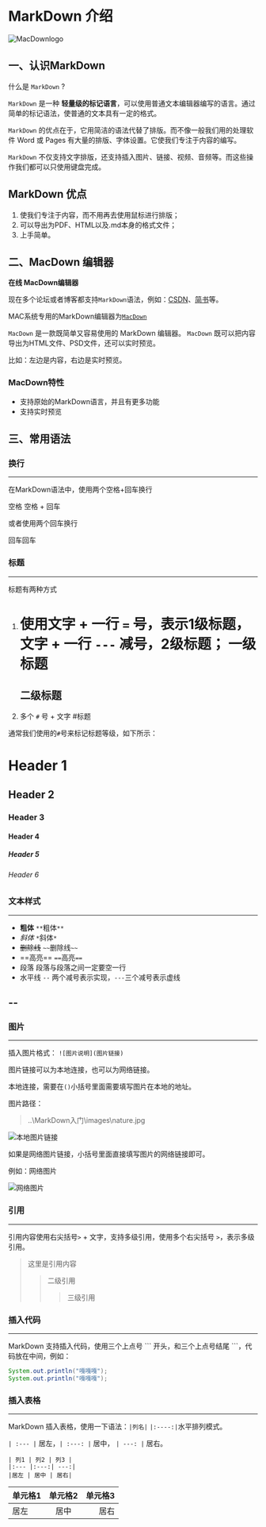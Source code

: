 # MarkDown 介绍

![MacDownlogo](https://ss0.bdstatic.com/70cFvHSh_Q1YnxGkpoWK1HF6hhy/it/u=874353639,1972759443&fm=26&gp=0.jpg)

## 一、认识MarkDown

什么是 `MarkDown` ?

`MarkDown` 
是一种
**轻量级的标记语言**，可以使用普通文本编辑器编写的语言。通过简单的标记语法，使普通的文本具有一定的格式。

`MarkDown`
的优点在于，它用简洁的语法代替了排版。而不像一般我们用的处理软件 Word 或 Pages 有大量的排版、字体设置。它使我们专注于内容的编写。

`MarkDown`
不仅支持文字排版，还支持插入图片、链接、视频、音频等。而这些操作我们都可以只使用键盘完成。

## MarkDown 优点

1. 使我们专注于内容，而不用再去使用鼠标进行排版；
2. 可以导出为PDF、HTML以及.md本身的格式文件；
3. 上手简单。

## 二、MacDown 编辑器

**在线 MacDown编辑器**

现在多个论坛或者博客都支持`MarkDown`语法，例如：[CSDN](http://www.csdn.net/)、[简书](http://www.jianshu.com)等。

MAC系统专用的MarkDown编辑器为[`MacDown`](http://macdown.uranusjr.com)

`MacDown` 是一款既简单又容易使用的 MarkDown 编辑器。
`MacDown` 既可以把内容导出为HTML文件、PSD文件，还可以实时预览。

比如：左边是内容，右边是实时预览。

### MacDown特性

* 支持原始的MarkDown语言，并且有更多功能
* 支持实时预览

## 三、常用语法

### 换行

---

在MarkDown语法中，使用两个空格+回车换行  

空格 空格 + 回车  

或者使用两个回车换行

回车回车

### 标题
---

标题有两种方式

1. 使用文字 + 一行 `=` 号，表示1级标题，文字 + 一行 `---` 减号，2级标题；
	一级标题
	=====
	二级标题
	-----

2. 多个 `#` 号 + 文字
#标题

通常我们使用的`#`号来标记标题等级，如下所示：
# Header 1
## Header 2
### Header 3
#### Header 4
##### Header 5
###### Header 6

### 文本样式

---

* **粗体** `**`粗体`**`
* *斜体* `*`斜体`*`
* ~~删除线~~ `~~`删除线`~~`
* ==高亮== `==`高亮`==`
* 段落 段落与段落之间一定要空一行
* 水平线 `--` 两个减号表示实现，`---`三个减号表示虚线

--
---

### 图片

---


插入图片格式： `![图片说明](图片链接)`

图片链接可以为本地连接，也可以为网络链接。

本地连接，需要在`()`小括号里面需要填写图片在本地的地址。

图片路径：
> ..\MarkDown入门\images\nature.jpg

![本地图片链接](C:\Users\FMY\Desktop\MarkDown入门\images\nature.jpg)

如果是网络图片链接，小括号里面直接填写图片的网络链接即可。

例如：网络图片

![网络图片](https://gss2.bdstatic.com/-fo3dSag_xI4khGkpoWK1HF6hhy/baike/c0%3Dbaike180%2C5%2C5%2C180%2C60/sign=46b46c21dd2a283457ab3e593adca28f/4a36acaf2edda3cc5a34c41c08e93901213f923d.jpg)

### 引用

---

引用内容使用右尖括号`>` + 文字，支持多级引用，使用多个右尖括号 `>`，表示多级引用。

> 这里是引用内容
>> 二级引用
>>> 三级引用

### 插入代码

---

MarkDown 支持插入代码，使用三个上点号 \`\`\` 开头，和三个上点号结尾 \`\`\`，代码放在中间，例如：

``` Java
System.out.println("嘎嘎嘎");
System.out.println("嘎嘎嘎");

```

### 插入表格

---

MarkDown 插入表格，使用一下语法：`|列名|` `|:----:|`水平排列模式。

`| :--- |` 居左，`| :---: |` 居中， `| ---: |` 居右。

```
| 列1 | 列2 | 列3 |
|:--- |:---:| ---:|
|居左 | 居中 | 居右|
```

| 单元格1 | 单元格2 | 单元格3 |
|:---|:---:|---:|
|居左|居中|居右|


